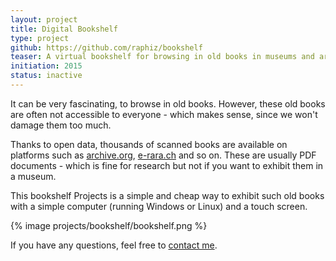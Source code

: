 ```yaml
---
layout: project
title: Digital Bookshelf
type: project
github: https://github.com/raphiz/bookshelf
teaser: A virtual bookshelf for browsing in old books in museums and archives
initiation: 2015
status: inactive
---
```


It can be very fascinating, to browse in old books. However, these old books are often not accessible to everyone - which makes sense, since we won't damage them too much.

Thanks to open data, thousands of scanned books are available on platforms such as [archive.org](https://archive.org/details/texts), [e-rara.ch](http://www.e-rara.ch/) and so on. These are usually PDF documents - which is fine for research but not if you
want to exhibit them in a museum.

This bookshelf Projects is a simple and cheap way to exhibit such old books with a simple computer
(running Windows or Linux) and a touch screen.

{% image projects/bookshelf/bookshelf.png %}

If you have any questions, feel free to [contact me](https://www.raphael.li/contact/).
